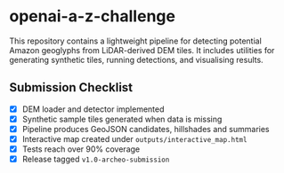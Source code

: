 # openai-a-z-challenge
This repository contains a lightweight pipeline for detecting potential Amazon geoglyphs from LiDAR-derived DEM tiles. It includes utilities for generating synthetic tiles, running detections, and visualising results.

## Submission Checklist

- [x] DEM loader and detector implemented
- [x] Synthetic sample tiles generated when data is missing
- [x] Pipeline produces GeoJSON candidates, hillshades and summaries
- [x] Interactive map created under `outputs/interactive_map.html`
- [x] Tests reach over 90% coverage
- [x] Release tagged `v1.0-archeo-submission`
